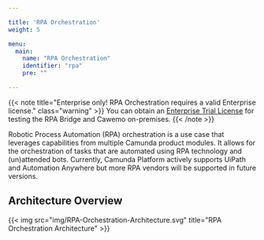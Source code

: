 ```yaml
---

title: 'RPA Orchestration'
weight: 5

menu:
  main:
    name: "RPA Orchestration"
    identifier: "rpa"
    pre: ""

---
```


{{< note title="Enterprise only! RPA Orchestration requires a valid Enterprise license." class="warning" >}}
You can obtain an [Enterprise Trial License](https://camunda.com/download/enterprise/) for testing the RPA Bridge and Cawemo on-premises.
{{< /note >}}

Robotic Process Automation (RPA) orchestration is a use case that leverages capabilities from multiple Camunda product modules. It allows for the orchestration of tasks that are automated using RPA technology and (un)attended bots. Currently, Camunda Platform actively supports UiPath and Automation Anywhere but more RPA vendors will be supported in future versions.

## Architecture Overview

{{< img src="img/RPA-Orchestration-Architecture.svg" title="RPA Orchestration Architecture" >}}
